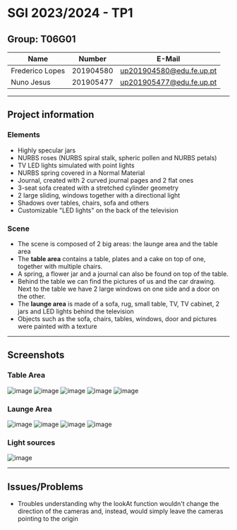 # SGI 2023/2024 - TP1

## Group: T06G01

| Name             | Number    | E-Mail             |
| ---------------- | --------- | ------------------ |
| Frederico Lopes  | 201904580 | up201904580@edu.fe.up.pt |
| Nuno Jesus       | 201905477 | up201905477@edu.fe.up.pt |

----
## Project information

### Elements
- Highly specular jars
- NURBS roses (NURBS spiral stalk, spheric pollen and NURBS petals)
- TV LED lights simulated with point lights
- NURBS spring covered in a Normal Material
- Journal, created with 2 curved journal pages and 2 flat ones
- 3-seat sofa created with a stretched cylinder geometry
- 2 large sliding, windows together with a directional light
- Shadows over tables, chairs, sofa and others
- Customizable "LED lights" on the back of the television

### Scene
- The scene is composed of 2 big areas: the launge area and the table area
- The **table area** contains a table, plates and a cake on top of one, together with multiple chairs.
- A spring, a flower jar and a journal can also be found on top of the table.
- Behind the table we can find the pictures of us and the car drawing. Next to the table we have 2 large windows on one side and a door on the other.
- The **launge area** is made of a sofa, rug, small table, TV, TV cabinet, 2 jars and LED lights behind the television
- Objects such as the sofa, chairs, tables, windows, door and pictures were painted with a texture

----
## Screenshots

### Table Area

![image](screenshots/table_area.png)
![image](screenshots/cake.png)
![image](screenshots/journal.png)
![image](screenshots/flower_jar.png)
![image](screenshots/pictures.png)

### Launge Area

![image](screenshots/launge_area.png)
![image](screenshots/tv.png)
![image](screenshots/rug.png)
![image](screenshots/windows.png)

### Light sources

![image](screenshots/helpers.png)


----

## Issues/Problems

- Troubles understanding why the lookAt function wouldn't change the direction of the cameras and, instead, would simply leave the cameras pointing to the origin